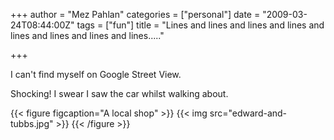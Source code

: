 +++
author = "Mez Pahlan"
categories = ["personal"]
date = "2009-03-24T08:44:00Z"
tags = ["fun"]
title = "Lines and lines and lines and lines and lines and lines and lines and lines....."

+++

I can't find myself on Google Street View.

Shocking! I swear I saw the car whilst walking about.

{{< figure figcaption="A local shop" >}}
    {{< img src="edward-and-tubbs.jpg" >}}
{{< /figure >}}

<!--more-->

